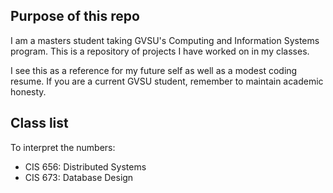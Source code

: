 
## Purpose of this repo
I am a masters student taking GVSU's Computing and Information Systems
program. This is a repository of projects I have worked on in my classes.

I see this as a reference for my future self as well as a modest coding resume.
If you are a current GVSU student, remember to maintain academic honesty.

## Class list
To interpret the numbers:

- CIS 656: Distributed Systems
- CIS 673: Database Design
